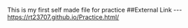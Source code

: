 This is my first self made file for practice
##External Link --- https://rt23707.github.io/Practice.html/
